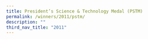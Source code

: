 ```yaml
---
title: President’s Science & Technology Medal (PSTM)
permalink: /winners/2011/pstm/
description: ""
third_nav_title: "2011"
---
```

